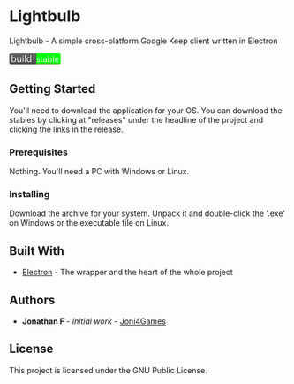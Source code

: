 # Lightbulb
Lightbulb - A simple cross-platform Google Keep client written in Electron

![alt tag](https://github.com/Joni4Games/Lightbulb/blob/master/resources/nbuild-stable.png)
## Getting Started

You'll need to download the application for your OS.
You can download the stables by clicking at "releases" under the headline of the project and clicking the links in the release.

### Prerequisites

Nothing. You'll need a PC with Windows or Linux.


### Installing

Download the archive for your system. Unpack it and double-click the '.exe' on Windows or the executable file on Linux.


## Built With

* [Electron](https://electron.atom.io/) - The wrapper and the heart of the whole project


## Authors

* **Jonathan F** - *Initial work* - [Joni4Games](https://github.com/Joni4Games)

## License

This project is licensed under the GNU Public License.
